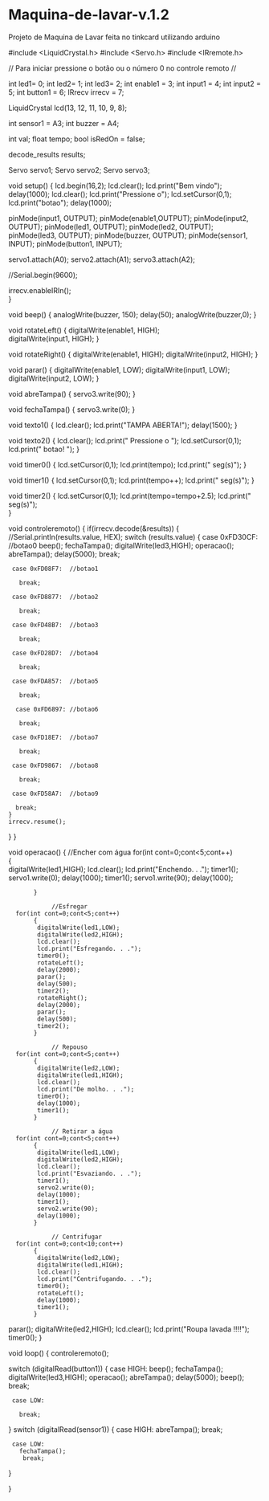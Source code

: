 # Maquina-de-lavar-v.1.2
Projeto de Maquina de Lavar feita no tinkcard utilizando arduino

#include <LiquidCrystal.h>
#include <Servo.h>
#include <IRremote.h>

// Para iniciar pressione o botão ou o número 0 no controle remoto //

int led1= 0;
int led2= 1;
int led3= 2;
int enable1 = 3;
int input1 = 4;
int input2 = 5;
int button1 = 6;
IRrecv irrecv = 7;

LiquidCrystal lcd(13, 12, 11, 10, 9, 8);

int sensor1 = A3;
int buzzer = A4;

int val;
float tempo;
bool isRedOn = false;


decode_results results;

Servo servo1;
Servo servo2;
Servo servo3;



void setup()
{ 
 lcd.begin(16,2);
 lcd.clear();
 lcd.print("Bem vindo");
 delay(1000);
 lcd.clear();
 lcd.print("Pressione o");
 lcd.setCursor(0,1);
 lcd.print("botao");
 delay(1000);
  
 pinMode(input1, OUTPUT);
 pinMode(enable1,OUTPUT);
 pinMode(input2, OUTPUT);
 pinMode(led1,   OUTPUT);
 pinMode(led2,   OUTPUT);
 pinMode(led3,   OUTPUT);
 pinMode(buzzer, OUTPUT);
 pinMode(sensor1, INPUT);
 pinMode(button1, INPUT);
    
 servo1.attach(A0);
 servo2.attach(A1);
 servo3.attach(A2);
  
 //Serial.begin(9600);
  
 irrecv.enableIRIn();   
}


void beep()
{
 analogWrite(buzzer, 150);
 delay(50);
 analogWrite(buzzer,0);
}


void rotateLeft()
{
 digitalWrite(enable1, HIGH);  
 digitalWrite(input1, HIGH);
}
 

void rotateRight()
{
 digitalWrite(enable1, HIGH);
 digitalWrite(input2, HIGH);
}
 

void parar()
{
 digitalWrite(enable1, LOW);
 digitalWrite(input1, LOW);
 digitalWrite(input2, LOW);
}
 

void abreTampa()
{
 servo3.write(90);
}


void fechaTampa()
{
 servo3.write(0);
}


void texto1()
{
 lcd.clear();
 lcd.print("TAMPA ABERTA!");
 delay(1500);
}


void texto2()
{
 lcd.clear();
 lcd.print("  Pressione o   ");
 lcd.setCursor(0,1);
 lcd.print("     botao!     ");
}


void timer0()
{
 lcd.setCursor(0,1);
 lcd.print(tempo);
 lcd.print(" seg(s)");
}


void timer1()
{
 lcd.setCursor(0,1);
 lcd.print(tempo++);
 lcd.print(" seg(s)");
}


void timer2()
{
 lcd.setCursor(0,1);
 lcd.print(tempo=tempo+2.5);
 lcd.print(" seg(s)");  
}


void controleremoto()
{ 
 if(irrecv.decode(&results))
  { 
   //Serial.println(results.value, HEX); 
   switch (results.value) 
    {
     case 0xFD30CF: //botao0
       beep();
       fechaTampa();
       digitalWrite(led3,HIGH);
       operacao();
       abreTampa();
 	   delay(5000);
       break;
      
     case 0xFD08F7:  //botao1  
      
       break;
     
     case 0xFD8877:  //botao2  
      
       break;
     
     case 0xFD48B7:  //botao3  
      
       break;
     
     case 0xFD28D7:  //botao4  
      
       break;
     
     case 0xFDA857:  //botao5  
      
       break;
     
      case 0xFD6897: //botao6   
      
       break;
               
     case 0xFD18E7:  //botao7   
      
       break;     
     
     case 0xFD9867:  //botao8   
      
       break;     
     
     case 0xFD58A7:  //botao9
      
      break; 
    }
    irrecv.resume();  
  }
}


void operacao()
{
	       //Encher com água
   	  for(int cont=0;cont<5;cont++)   
      	   {	  
            digitalWrite(led1,HIGH);
            lcd.clear();
            lcd.print("Enchendo. . .");
		    timer1();
		    servo1.write(0); 
 		    delay(1000);
            timer1();
		    servo1.write(90); 
 		    delay(1000);
        
           }    
   		
    		    //Esfregar
   	  for(int cont=0;cont<5;cont++)
       	   {
        	digitalWrite(led1,LOW);
            digitalWrite(led2,HIGH);   
            lcd.clear();
            lcd.print("Esfregando. . .");
            timer0();
            rotateLeft();
		    delay(2000);
		    parar();
            delay(500);
            timer2();
		    rotateRight();
		    delay(2000);
            parar();
            delay(500);
            timer2();
           }
    
    			// Repouso
   	  for(int cont=0;cont<5;cont++)
           {
        	digitalWrite(led2,LOW);
    		digitalWrite(led1,HIGH);
    		lcd.clear();
        	lcd.print("De molho. . .");
    		timer0();
  			delay(1000);
           	timer1();
           }
    
  				// Retirar a água
   	  for(int cont=0;cont<5;cont++)
           {
        	digitalWrite(led1,LOW);
           	digitalWrite(led2,HIGH);
            lcd.clear();
            lcd.print("Esvaziando. . .");
           	timer1();
            servo2.write(0); 
 			delay(1000);
           	timer1();
			servo2.write(90); 
 			delay(1000);
    	   }
  
  				// Centrifugar
   	  for(int cont=0;cont<10;cont++)
           {
        	digitalWrite(led2,LOW);	
   			digitalWrite(led1,HIGH);     
			lcd.clear();
			lcd.print("Centrifugando. . .");
   			timer0();
			rotateLeft();
		    delay(1000);
            timer1();
           }
 
 parar();
 digitalWrite(led2,HIGH);
 lcd.clear();
 lcd.print("Roupa lavada !!!!");
 timer0();
}



void loop()
{
  controleremoto();
  
  switch (digitalRead(button1)) 
   {
     case HIGH: 
       beep();
       fechaTampa();
       digitalWrite(led3,HIGH);
       operacao();
       abreTampa();
 	   delay(5000);
       beep();
       break;
      
     case LOW:    
      
       break;
   }
  switch (digitalRead(sensor1)) 
   {
     case HIGH: 
       abreTampa();
        break;
      
     case LOW:    
       fechaTampa();
        break;
   }  
  
   
}
 
